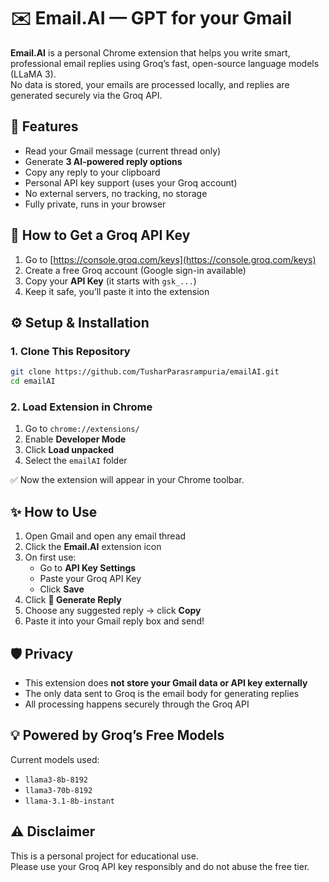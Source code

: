 # ✉️ Email.AI — GPT for your Gmail

**Email.AI** is a personal Chrome extension that helps you write smart, professional email replies using Groq’s fast, open-source language models (LLaMA 3).  
No data is stored, your emails are processed locally, and replies are generated securely via the Groq API.

## 🚀 Features
- Read your Gmail message (current thread only)
- Generate **3 AI-powered reply options**
- Copy any reply to your clipboard
- Personal API key support (uses your Groq account)
- No external servers, no tracking, no storage
- Fully private, runs in your browser

## 🔑 How to Get a Groq API Key

1. Go to [https://console.groq.com/keys](https://console.groq.com/keys)  
2. Create a free Groq account (Google sign-in available)
3. Copy your **API Key** (it starts with `gsk_...`)
4. Keep it safe, you’ll paste it into the extension


## ⚙️ Setup & Installation

### 1. Clone This Repository

```bash
git clone https://github.com/TusharParasrampuria/emailAI.git
cd emailAI
```

### 2. Load Extension in Chrome

1. Go to `chrome://extensions/`
2. Enable **Developer Mode**
3. Click **Load unpacked**
4. Select the `emailAI` folder

✅ Now the extension will appear in your Chrome toolbar.

## ✨ How to Use

1. Open Gmail and open any email thread
2. Click the **Email.AI** extension icon
3. On first use:
   - Go to **API Key Settings**
   - Paste your Groq API Key
   - Click **Save**
4. Click **🔄 Generate Reply**
5. Choose any suggested reply → click **Copy**
6. Paste it into your Gmail reply box and send!

## 🛡️ Privacy

- This extension does **not store your Gmail data or API key externally**
- The only data sent to Groq is the email body for generating replies
- All processing happens securely through the Groq API

## 💡 Powered by Groq’s Free Models

Current models used:
- `llama3-8b-8192`
- `llama3-70b-8192`
- `llama-3.1-8b-instant`

## ⚠️ Disclaimer

This is a personal project for educational use.  
Please use your Groq API key responsibly and do not abuse the free tier.
